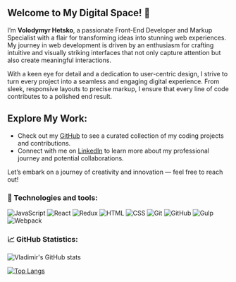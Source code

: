 ## Welcome to My Digital Space! 👋

I’m **Volodymyr Hetsko**, a passionate Front-End Developer and Markup Specialist with a flair for transforming ideas into stunning web experiences. My journey in web development is driven by an enthusiasm for crafting intuitive and visually striking interfaces that not only capture attention but also create meaningful interactions.

With a keen eye for detail and a dedication to user-centric design, I strive to turn every project into a seamless and engaging digital experience. From sleek, responsive layouts to precise markup, I ensure that every line of code contributes to a polished end result.

## Explore My Work:
- Check out my [GitHub](https://github.com/VladimirGetsko) to see a curated collection of my coding projects and contributions.
- Connect with me on [LinkedIn](https://www.linkedin.com/in/volodymyr-hetsko-74b971123/) to learn more about my professional journey and potential collaborations.

Let’s embark on a journey of creativity and innovation — feel free to reach out!

### 🔧 Technologies and tools:
![JavaScript](https://img.shields.io/badge/JavaScript-ES6+-yellow)
![React](https://img.shields.io/badge/React-16.8+-blue)
![Redux](https://img.shields.io/badge/Redux-Toolkit-purple)
![HTML](https://img.shields.io/badge/HTML-5-orange)
![CSS](https://img.shields.io/badge/CSS-SASS%20%2F%20TailwindCSS-blue)
![Git](https://img.shields.io/badge/Git-F6F6F6?logo=git&logoColor=orange)
![GitHub](https://img.shields.io/badge/GitHub-181717?logo=github)
![Gulp](https://img.shields.io/badge/Gulp-4.0+-red)
![Webpack](https://img.shields.io/badge/Webpack-5.0+-blue)

### 📈 GitHub Statistics:

![Vladimir's GitHub stats](https://github-readme-stats.vercel.app/api?username=VladimirGetsko&show_icons=true&theme=radical)

[![Top Langs](https://github-readme-stats.vercel.app/api/top-langs/?username=VladimirGetsko&layout=compact&theme=radical)](https://github.com/anuraghazra/github-readme-stats)

